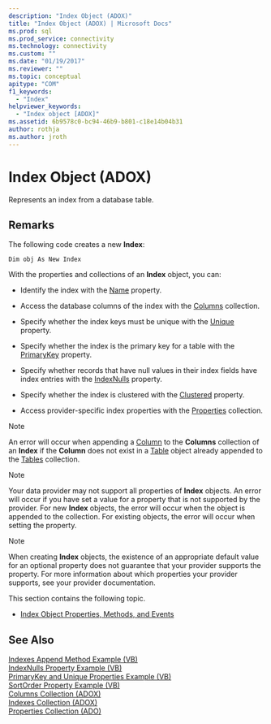 ```yaml
---
description: "Index Object (ADOX)"
title: "Index Object (ADOX) | Microsoft Docs"
ms.prod: sql
ms.prod_service: connectivity
ms.technology: connectivity
ms.custom: ""
ms.date: "01/19/2017"
ms.reviewer: ""
ms.topic: conceptual
apitype: "COM"
f1_keywords: 
  - "Index"
helpviewer_keywords: 
  - "Index object [ADOX]"
ms.assetid: 6b9578c0-bc94-46b9-b801-c18e14b04b31
author: rothja
ms.author: jroth
---
```

# Index Object (ADOX)
Represents an index from a database table.  
  
## Remarks  
 The following code creates a new **Index**:  
  
```  
Dim obj As New Index  
```  
  
 With the properties and collections of an **Index** object, you can:  
  
-   Identify the index with the [Name](./name-property-adox.md) property.  
  
-   Access the database columns of the index with the [Columns](./columns-collection-adox.md) collection.  
  
-   Specify whether the index keys must be unique with the [Unique](./unique-property-adox.md) property.  
  
-   Specify whether the index is the primary key for a table with the [PrimaryKey](./primarykey-property-adox.md) property.  
  
-   Specify whether records that have null values in their index fields have index entries with the [IndexNulls](./indexnulls-property-adox.md) property.  
  
-   Specify whether the index is clustered with the [Clustered](./clustered-property-adox.md) property.  
  
-   Access provider-specific index properties with the [Properties](../ado-api/properties-collection-ado.md) collection.  
  
> [!NOTE]
>  An error will occur when appending a [Column](./column-object-adox.md) to the **Columns** collection of an **Index** if the **Column** does not exist in a [Table](./table-object-adox.md) object already appended to the [Tables](./tables-collection-adox.md) collection.  
  
> [!NOTE]
>  Your data provider may not support all properties of **Index** objects. An error will occur if you have set a value for a property that is not supported by the provider. For new **Index** objects, the error will occur when the object is appended to the collection. For existing objects, the error will occur when setting the property.  
  
> [!NOTE]
>  When creating **Index** objects, the existence of an appropriate default value for an optional property does not guarantee that your provider supports the property. For more information about which properties your provider supports, see your provider documentation.  
  
 This section contains the following topic.  
  
-   [Index Object Properties, Methods, and Events](./index-object-properties-methods-and-events.md)  
  
## See Also  
 [Indexes Append Method Example (VB)](./indexes-append-method-example-vb.md)   
 [IndexNulls Property Example (VB)](./indexnulls-property-example-vb.md)   
 [PrimaryKey and Unique Properties Example (VB)](./primarykey-and-unique-properties-example-vb.md)   
 [SortOrder Property Example (VB)](./sortorder-property-example-vb.md)   
 [Columns Collection (ADOX)](./columns-collection-adox.md)   
 [Indexes Collection (ADOX)](./indexes-collection-adox.md)   
 [Properties Collection (ADO)](../ado-api/properties-collection-ado.md)